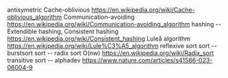antisymetric
Cache-oblivious https://en.wikipedia.org/wiki/Cache-oblivious_algorithm
Communication-avoiding https://en.wikipedia.org/wiki/Communication-avoiding_algorithm
hashing -- Extendible hashing, Consistent hashing https://en.wikipedia.org/wiki/Consistent_hashing
Luleå algorithm https://en.wikipedia.org/wiki/Lule%C3%A5_algorithm
reflexive
sort
sort -- burstsort
sort -- radix sort O(nw) https://en.wikipedia.org/wiki/Radix_sort
transitive
sort -- alphadev https://www.nature.com/articles/s41586-023-06004-9
